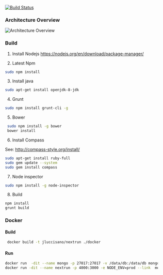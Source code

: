 [![Build Status](https://travis-ci.org/jluccisano/nextrun.svg?branch=develop)](https://travis-ci.org/jluccisano/nextrun)

### Architecture Overview

![Architecture Overview](https://jluccisano.github.io/assets/images/nextrun-architecture.png)

### Build

1. Install Nodejs https://nodejs.org/en/download/package-manager/

2. Latest Npm

```bash
sudo npm install
```

3. Install java

```bash
sudo apt-get install openjdk-8-jdk
```
4. Grunt

```bash
sudo npm install grunt-cli -g
```

5. Bower
```bash
 sudo npm install -g bower
 bower install
```
6. Install Compass

See: http://compass-style.org/install/

```bash
sudo apt-get install ruby-full
sudo gem update --system
sudo gem install compass
```
7. Node inspector

```bash
sudo npm install -g node-inspector 
```

8. Build

```bash
npm install
grunt build
```

### Docker

#### Build

```bash
 docker build -t jluccisano/nextrun ./docker
```

#### Run

```bash
docker run  -dit --name mongo -p 27017:27017 -v /data/db:/data/db mongo
docker run -dit --name nextrun -p 4000:3000 -e NODE_ENV=prod --link  mongo:mongo jluccisano/nextrun
```




